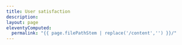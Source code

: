 ```yaml
---
title: User satisfaction
description:
layout: page
eleventyComputed:
  permalink: "{{ page.filePathStem | replace('/content','') }}/"
---
```

